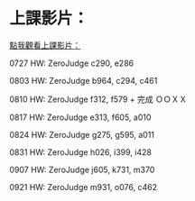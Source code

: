 # 上課影片：
[點我觀看上課影片：](https://www.youtube.com/playlist?list=PLdvY4QzZf7AmzTbeANNb9OToB0xc_KEB-)

0727 HW:
ZeroJudge c290, e286

0803 HW:
ZeroJudge b964, c294, c461

0810 HW:
ZeroJudge f312, f579 + 完成 ＯＯＸＸ

0817 HW:
ZeroJudge e313, f605, a010

0824 HW:
ZeroJudge g275, g595, a011

0831 HW:
ZeroJudge h026, i399, i428

0907 HW:
ZeroJudge j605, k731, m370

0921 HW:
ZeroJudge m931, o076, c462 